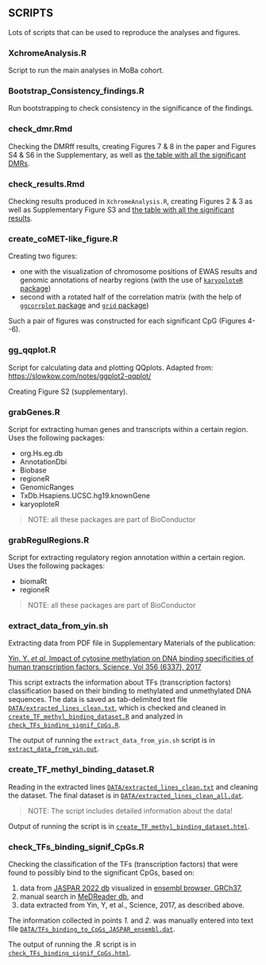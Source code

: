 ## SCRIPTS

Lots of scripts that can be used to reproduce the analyses and figures.

### XchromeAnalysis.R

Script to run the main analyses in MoBa cohort.

### Bootstrap_Consistency_findings.R

Run bootstrapping to check consistency in the significance of the findings.

### check_dmr.Rmd

Checking the DMRff results, creating Figures 7 & 8 in the paper and Figures S4
& S6 in the Supplementary, as well as
[the table with all the significant DMRs](../flextable_signif_dmrs.html).

### check_results.Rmd

Checking results produced in `XchromeAnalysis.R`, creating Figures 2 & 3 as well
as Supplementary Figure S3 and
[the table with all the significant results](../nice_table_signif_results_all.html).

### create_coMET-like_figure.R

Creating two figures:

- one with the visualization of chromosome positions of EWAS results and
genomic annotations of nearby regions (with the use of 
[`karyoploteR` package](https://bernatgel.github.io/karyoploter_tutorial/))
- second with a rotated half of the correlation matrix (with the help of 
[`ggcorrplot` package](https://rpkgs.datanovia.com/ggcorrplot/) and 
[`grid` package](https://www.stat.auckland.ac.nz/~paul/grid/grid.html))

Such a pair of figures was constructed for each significant CpG (Figures 4--6).

### gg_qqplot.R

Script for calculating data and plotting QQplots. Adapted from:
https://slowkow.com/notes/ggplot2-qqplot/

Creating Figure S2 (supplementary). 

### grabGenes.R

Script for extracting human genes and transcripts within a certain region. Uses
the following packages:

- org.Hs.eg.db
- AnnotationDbi
- Biobase
- regioneR
- GenomicRanges
- TxDb.Hsapiens.UCSC.hg19.knownGene
- karyoploteR

> NOTE: all these packages are part of BioConductor

### grabRegulRegions.R

Script for extracting regulatory region annotation within a certain region.
Uses the following packages:

- biomaRt
- regioneR

> NOTE: all these packages are part of BioConductor

### extract_data_from_yin.sh

Extracting data from PDF file in Supplementary Materials of the publication:

[Yin, Y. *et al.* Impact of cytosine methylation on DNA binding specificities of human transcription factors. Science, Vol 356 (6337), 2017](http://www.sciencemag.org/lookup/doi/10.1126/science.aaj2239)

This script extracts the information about TFs (transcription factors)
classification based on their binding to methylated and unmethylated DNA
sequences. The data is saved as tab-delimited text file
[`DATA/extracted_lines_clean.txt`](../DATA/extracted_lines_clean.txt),
which is checked and cleaned in
[`create_TF_methyl_binding_dataset.R`](create_TF_methyl_binding_dataset.R)
and analyzed in [`check_TFs_binding_signif_CpGs.R`](check_TFs_binding_signif_CpGs.R).

The output of running the `extract_data_from_yin.sh` script is in
[`extract_data_from_yin.out`](extract_data_from_yin.out).

### create_TF_methyl_binding_dataset.R

Reading in the extracted lines [`DATA/extracted_lines_clean.txt`](../DATA/extracted_lines_clean.txt)
and cleaning the dataset. The final dataset is in
[`DATA/extracted_lines_clean_all.dat`](../DATA/extracted_lines_clean_all.dat).

> NOTE: The script includes detailed information about the data!

Output of running the script is in [`create_TF_methyl_binding_dataset.html`](create_TF_methyl_binding_dataset.html).

### check_TFs_binding_signif_CpGs.R

Checking the classification of the TFs (transcription factors) that were found
to possibly bind to the significant CpGs, based on:

1. data from [JASPAR 2022 db](https://jaspar.genereg.net) visualized in
[ensembl browser, GRCh37](http://grch37.ensembl.org/),
2. manual search in [MeDReader db](http://medreader.org/browse-tf), and
3. data extracted from Yin, Y, et al., Science, 2017, as described above.

The information collected in points *1.* and *2.* was manually entered into
text file [`DATA/TFs_binding_to_CpGs_JASPAR_ensembl.dat`](../DATA/TFs_binding_to_CpGs_JASPAR_ensembl.dat).

The output of running the .R script is in
[`check_TFs_binding_signif_CpGs.html`](check_TFs_binding_signif_CpGs.html).
